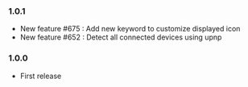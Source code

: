 ### 1.0.1
* New feature #675 : Add new keyword to customize displayed icon 
* New feature #652 : Detect all connected devices using upnp 
### 1.0.0
* First release
